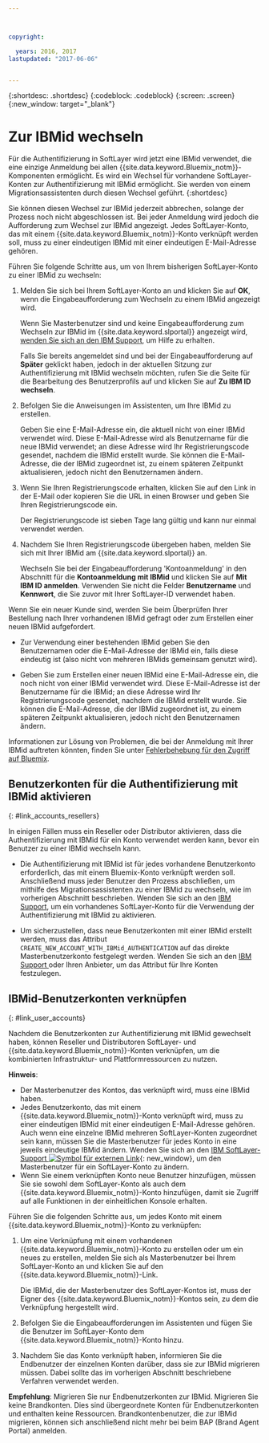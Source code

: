 ```yaml
---



copyright:

  years: 2016, 2017
lastupdated: "2017-06-06"


---
```


{:shortdesc: .shortdesc}
{:codeblock: .codeblock}
{:screen: .screen}
{:new_window: target="_blank"}

# Zur IBMid wechseln
Für die Authentifizierung in SoftLayer wird jetzt eine IBMid verwendet, die eine einzige Anmeldung bei allen {{site.data.keyword.Bluemix_notm}}-Komponenten ermöglicht. Es wird ein Wechsel für vorhandene SoftLayer-Konten zur Authentifizierung mit IBMid ermöglicht. Sie werden von einem Migrationsassistenten durch diesen Wechsel geführt.
{:shortdesc}

Sie können diesen Wechsel zur IBMid jederzeit abbrechen, solange der Prozess noch nicht abgeschlossen ist. Bei jeder Anmeldung wird jedoch die Aufforderung zum Wechsel zur IBMid angezeigt. Jedes SoftLayer-Konto, das mit einem {{site.data.keyword.Bluemix_notm}}-Konto verknüpft werden soll, muss zu einer eindeutigen IBMid mit einer eindeutigen E-Mail-Adresse gehören.

Führen Sie folgende Schritte aus, um von Ihrem bisherigen SoftLayer-Konto zu einer IBMid zu wechseln:
1. Melden Sie sich bei Ihrem SoftLayer-Konto an und klicken Sie auf **OK**, wenn die Eingabeaufforderung zum Wechseln zu einem IBMid angezeigt wird.

   Wenn Sie Masterbenutzer sind und keine Eingabeaufforderung zum Wechseln zur IBMid im {{site.data.keyword.slportal}} angezeigt wird, [wenden Sie sich an den IBM Support](/docs/support/index.html#contacting-support), um Hilfe zu erhalten.

   Falls Sie bereits angemeldet sind und bei der Eingabeaufforderung auf **Später** geklickt haben, jedoch in der aktuellen Sitzung zur Authentifizierung mit IBMid wechseln möchten, rufen Sie die Seite für die Bearbeitung des Benutzerprofils auf und klicken Sie auf **Zu IBM ID wechseln**.

2. Befolgen Sie die Anweisungen im Assistenten, um Ihre IBMid zu erstellen.

   Geben Sie eine E-Mail-Adresse ein, die aktuell nicht von einer IBMid verwendet wird. Diese E-Mail-Adresse wird als Benutzername für die neue IBMid verwendet; an diese Adresse wird Ihr Registrierungscode gesendet, nachdem die IBMid erstellt wurde. Sie können die E-Mail-Adresse, die der IBMid zugeordnet ist, zu einem späteren Zeitpunkt aktualisieren, jedoch nicht den Benutzernamen ändern.

3. Wenn Sie Ihren Registrierungscode erhalten, klicken Sie auf den Link in der E-Mail oder kopieren Sie die URL in einen Browser und geben Sie Ihren Registrierungscode ein.

   Der Registrierungscode ist sieben Tage lang gültig und kann nur einmal verwendet werden.

4. Nachdem Sie Ihren Registrierungscode übergeben haben, melden Sie sich mit Ihrer IBMid am {{site.data.keyword.slportal}} an.

   Wechseln Sie bei der Eingabeaufforderung 'Kontoanmeldung' in den Abschnitt für die **Kontoanmeldung mit IBMid** und klicken Sie auf **Mit IBM ID anmelden**. Verwenden Sie nicht die Felder **Benutzername** und **Kennwort**, die Sie zuvor mit Ihrer SoftLayer-ID verwendet haben.

Wenn Sie ein neuer Kunde sind, werden Sie beim Überprüfen Ihrer Bestellung nach Ihrer vorhandenen IBMid gefragt oder zum Erstellen einer neuen IBMid aufgefordert. 
  * Zur Verwendung einer bestehenden IBMid geben Sie den Benutzernamen oder die E-Mail-Adresse der IBMid ein, falls diese eindeutig ist (also nicht von mehreren IBMids gemeinsam genutzt wird). 

  * Geben Sie zum Erstellen einer neuen IBMid eine E-Mail-Adresse ein, die noch nicht von einer IBMid verwendet wird. Diese E-Mail-Adresse ist der Benutzername für die IBMid; an diese Adresse wird Ihr Registrierungscode gesendet, nachdem die IBMid erstellt wurde. Sie können die E-Mail-Adresse, die der IBMid zugeordnet ist, zu einem späteren Zeitpunkt aktualisieren, jedoch nicht den Benutzernamen ändern.

Informationen zur Lösung von Problemen, die bei der Anmeldung mit Ihrer IBMid auftreten könnten, finden Sie unter [Fehlerbehebung für den Zugriff auf Bluemix](/docs/troubleshoot/ts_accessing.html#accessing).

## Benutzerkonten für die Authentifizierung mit IBMid aktivieren
{: #link_accounts_resellers}

In einigen Fällen muss ein Reseller oder Distributor aktivieren, dass die Authentifizierung mit IBMid für ein Konto verwendet werden kann, bevor ein Benutzer zu einer IBMid wechseln kann.

  * Die Authentifizierung mit IBMid ist für jedes vorhandene Benutzerkonto erforderlich, das mit einem Bluemix-Konto verknüpft werden soll. Anschließend muss jeder Benutzer den Prozess abschließen, um mithilfe des Migrationsassistenten zu einer IBMid zu wechseln, wie im vorherigen Abschnitt beschrieben. Wenden Sie sich an den [IBM Support](/docs/support/index.html#contacting-support), um ein vorhandenes SoftLayer-Konto für die Verwendung der Authentifizierung mit IBMid zu aktivieren.

  * Um sicherzustellen, dass neue Benutzerkonten mit einer IBMid erstellt werden, muss das Attribut `CREATE_NEW_ACCOUNT_WITH_IBMid_AUTHENTICATION` auf das direkte Masterbenutzerkonto festgelegt werden. Wenden Sie sich an den [ IBM Support ](/docs/support/index.html#contacting-support) oder Ihren Anbieter, um das Attribut für Ihre Konten festzulegen.  

## IBMid-Benutzerkonten verknüpfen
{: #link_user_accounts}

Nachdem die Benutzerkonten zur Authentifizierung mit IBMid gewechselt haben, können Reseller und Distributoren SoftLayer- und {{site.data.keyword.Bluemix_notm}}-Konten verknüpfen, um die kombinierten Infrastruktur- und Plattformressourcen zu nutzen.

**Hinweis**:
  * Der Masterbenutzer des Kontos, das verknüpft wird, muss eine IBMid haben.
  * Jedes Benutzerkonto, das mit einem {{site.data.keyword.Bluemix_notm}}-Konto verknüpft wird, muss zu einer eindeutigen IBMid mit einer eindeutigen E-Mail-Adresse gehören. Auch wenn eine einzelne IBMid mehreren SoftLayer-Konten zugeordnet sein kann, müssen Sie die Masterbenutzer für jedes Konto in eine jeweils eindeutige IBMid ändern. Wenden Sie sich an den [IBM SoftLayer-Support ![Symbol für externen Link](../icons/launch-glyph.svg)](https://knowledgelayer.softlayer.com/topic/support){: new_window}, um den Masterbenutzer für ein SoftLayer-Konto zu ändern.
  * Wenn Sie einem verknüpften Konto neue Benutzer hinzufügen, müssen Sie sie sowohl dem SoftLayer-Konto als auch dem {{site.data.keyword.Bluemix_notm}}-Konto hinzufügen, damit sie Zugriff auf alle Funktionen in der einheitlichen Konsole erhalten.

Führen Sie die folgenden Schritte aus, um jedes Konto mit einem {{site.data.keyword.Bluemix_notm}}-Konto zu verknüpfen:
1. Um eine Verknüpfung mit einem vorhandenen {{site.data.keyword.Bluemix_notm}}-Konto zu erstellen oder um ein neues zu erstellen, melden Sie sich als Masterbenutzer bei Ihrem SoftLayer-Konto an und klicken Sie auf den {{site.data.keyword.Bluemix_notm}}-Link.

   Die IBMid, die der Masterbenutzer des SoftLayer-Kontos ist, muss der Eigner des {{site.data.keyword.Bluemix_notm}}-Kontos sein, zu dem die Verknüpfung hergestellt wird.

2. Befolgen Sie die Eingabeaufforderungen im Assistenten und fügen Sie die Benutzer im SoftLayer-Konto dem {{site.data.keyword.Bluemix_notm}}-Konto hinzu.
3. Nachdem Sie das Konto verknüpft haben, informieren Sie die Endbenutzer der einzelnen Konten darüber, dass sie zur IBMid migrieren müssen. Dabei sollte das im vorherigen Abschnitt beschriebene Verfahren verwendet werden.

**Empfehlung**: Migrieren Sie nur Endbenutzerkonten zur IBMid. Migrieren Sie keine Brandkonten. Dies sind übergeordnete Konten für Endbenutzerkonten und enthalten keine Ressourcen. Brandkontenbenutzer, die zur IBMid migrieren, können sich anschließend nicht mehr bei beim BAP (Brand Agent Portal) anmelden.  
